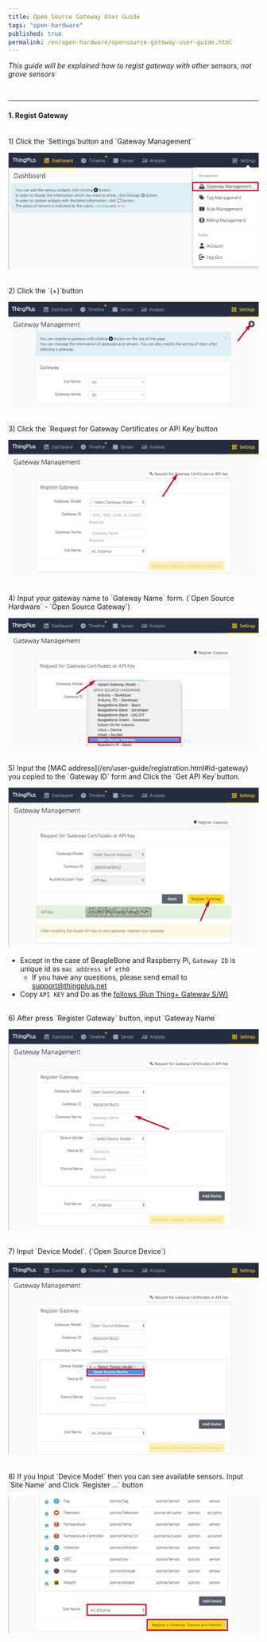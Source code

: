 ```yaml
---
title: Open Source Gateway User Guide
tags: "open-hardware"
published: true
permalink: /en/open-hardware/opensource-gateway-user-guide.html
---
```

_This guide will be explained how to regist gateway with other sensors, not grove sensors_

<br/>

---

#### 1. Regist Gateway

<br/>
1) Click the `Settings`button and `Gateway Management`

![setting_gateway_management](/assets/open_gw_01.png)

<br/>
2) Click the `(+)`button

![gateway_management](/assets/open_gw_02.png)

<br/>
3) Click the `Request for Gateway Certificates or API Key`button

![register_gateway](/assets/open_gw_03.png)

<br/>
4) Input your gateway name to `Gateway Name` form. (`Open Source Hardware` - `Open Source Gateway`)

![input_gateway_name](/assets/open_gw_04.png)

<br/>
5) Input the [MAC address](/en/user-guide/registration.html#id-gateway) you copied to the `Gateway ID` form and Click the `Get API Key`button.

![input_gateway_id](/assets/open_gw_05.png)

 - Except in the case of BeagleBone and Raspberry Pi, `Gateway ID` is unique id as `mac address of eth0` 
   - If you have any questions, please send email to support@thingplus.net
 - Copy `API KEY` and Do as the [follows (Run Thing+ Gateway S/W)](/en/user-guide/registration.html#id-run-gateway) 

<br/>
6) After press `Register Gateway` button, input `Gateway Name`

![register_gateway](/assets/open_gw_06.png)

<br/>
7) Input `Device Model`. (`Open Source Device`)

![input_device_model](/assets/open_gw_07.png)

<br/>
8) If you Input `Device Model` then you can see available sensors. Input `Site Name` and Click `Register ...` button

![registration](/assets/open_gw_08.png)

<br/>

<div class='scrolltop'>
    <div class='scroll icon'><i class="fa fa-arrow-circle-up"></i></div>
</div>